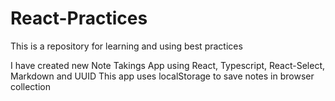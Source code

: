 # React-Practices
This is a repository for learning and using best practices

I have created new Note Takings App using React, Typescript, React-Select, Markdown and UUID
This app uses localStorage to save notes in browser collection
